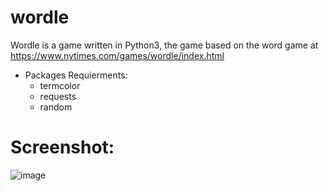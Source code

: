 # wordle
Wordle is a game written in Python3, the game based on the word game at https://www.nytimes.com/games/wordle/index.html
* Packages Requierments:
  - termcolor
  - requests
  - random
# Screenshot:
![image](https://user-images.githubusercontent.com/25135205/154125468-7dad60bf-093f-4ea2-9944-9cd0f5386a99.png)
